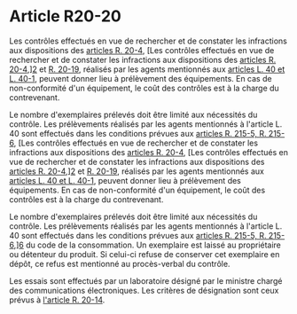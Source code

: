 # Article R20-20

Les contrôles effectués en vue de rechercher et de constater les infractions aux dispositions des [articles R. 20-4][1], [Les contrôles effectués en vue de rechercher et de constater les infractions aux dispositions des [articles R. 20-4][1],][2] et [R. 20-19][3], réalisés par les agents mentionnés aux [articles L. 40 et L. 40-1][4], peuvent donner lieu à prélèvement des équipements. En cas de non-conformité d'un équipement, le coût des contrôles est à la charge du contrevenant. 

Le nombre d'exemplaires prélevés doit être limité aux nécessités du contrôle. Les prélèvements réalisés par les agents mentionnés à l'article L. 40 sont effectués dans les conditions prévues aux [articles R. 215-5, R. 215-6][5], [Les contrôles effectués en vue de rechercher et de constater les infractions aux dispositions des [articles R. 20-4][1], [Les contrôles effectués en vue de rechercher et de constater les infractions aux dispositions des [articles R. 20-4][1],][2] et [R. 20-19][3], réalisés par les agents mentionnés aux [articles L. 40 et L. 40-1][4], peuvent donner lieu à prélèvement des équipements. En cas de non-conformité d'un équipement, le coût des contrôles est à la charge du contrevenant. 

Le nombre d'exemplaires prélevés doit être limité aux nécessités du contrôle. Les prélèvements réalisés par les agents mentionnés à l'article L. 40 sont effectués dans les conditions prévues aux [articles R. 215-5, R. 215-6][5],][6] du code de la consommation. Un exemplaire est laissé au propriétaire ou détenteur du produit. Si celui-ci refuse de conserver cet exemplaire en dépôt, ce refus est mentionné au procès-verbal du contrôle. 

Les essais sont effectués par un laboratoire désigné par le ministre chargé des communications électroniques. Les critères de désignation sont ceux prévus à [l'article R. 20-14][7].

 [1]: /affichCodeArticle.do?cidTexte=LEGITEXT000006070987&idArticle=LEGIARTI000006466681&dateTexte=&categorieLien=cid
 [2]: /affichCodeArticle.do?cidTexte=LEGITEXT000006070987&idArticle=LEGIARTI000006466694&dateTexte=&categorieLien=cid
 [3]: /affichCodeArticle.do?cidTexte=LEGITEXT000006070987&idArticle=LEGIARTI000006466776&dateTexte=&categorieLien=cid
 [4]: /affichCodeArticle.do?cidTexte=LEGITEXT000006070987&idArticle=LEGIARTI000006465437&dateTexte=&categorieLien=cid
 [5]: /affichCodeArticle.do?cidTexte=LEGITEXT000006069565&idArticle=LEGIARTI000006292944&dateTexte=&categorieLien=cid
 [6]: /affichCodeArticle.do?cidTexte=LEGITEXT000006069565&idArticle=LEGIARTI000006292950&dateTexte=&categorieLien=cid
 [7]: /affichCodeArticle.do?cidTexte=LEGITEXT000006070987&idArticle=LEGIARTI000006466745&dateTexte=&categorieLien=cid